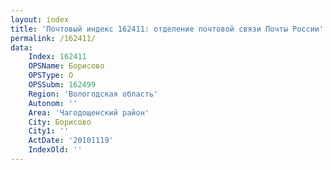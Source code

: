 ```yaml
---
layout: index
title: 'Почтовый индекс 162411: отделение почтовой связи Почты России'
permalink: /162411/
data:
    Index: 162411
    OPSName: Борисово
    OPSType: О
    OPSSubm: 162499
    Region: 'Вологодская область'
    Autonom: ''
    Area: 'Чагодощенский район'
    City: Борисово
    City1: ''
    ActDate: '20101119'
    IndexOld: ''
---
```


